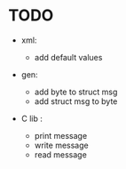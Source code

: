 # TODO

- xml:
    - add default values

- gen:
    - add byte to struct msg  
    - add struct msg to byte

- C lib :
    - print message
    - write message
    - read message 

